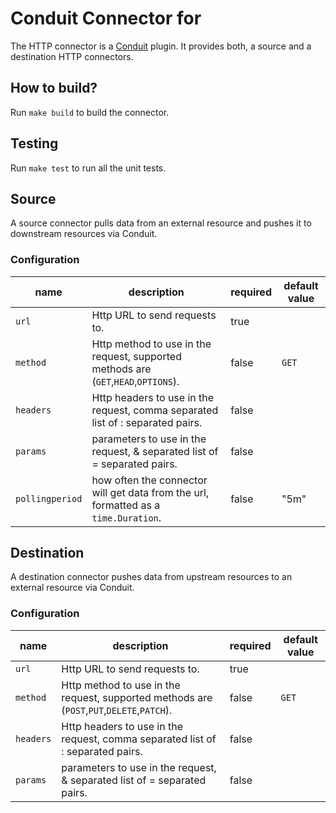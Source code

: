 # Conduit Connector for <resource>
The HTTP connector is a [Conduit](https://github.com/ConduitIO/conduit) plugin. It provides both, a source
and a destination HTTP connectors.

## How to build?
Run `make build` to build the connector.

## Testing
Run `make test` to run all the unit tests. 

## Source
A source connector pulls data from an external resource and pushes it to downstream resources via Conduit.

### Configuration

| name            | description                                                                         | required | default value |
|-----------------|-------------------------------------------------------------------------------------|----------|---------------|
| `url`           | Http URL to send requests to.                                                       | true     |               |
| `method`        | Http method to use in the request, supported methods are (`GET`,`HEAD`,`OPTIONS`).  | false    | `GET`         |
| `headers`       | Http headers to use in the request, comma separated list of : separated pairs.      | false    |               |
| `params`        | parameters to use in the request, & separated list of = separated pairs.            | false    |               |
| `pollingperiod` | how often the connector will get data from the url, formatted as a `time.Duration`. | false    | "5m"          |

## Destination
A destination connector pushes data from upstream resources to an external resource via Conduit.

### Configuration

| name      | description                                                                               | required   | default value |
|-----------|-------------------------------------------------------------------------------------------|------------|---------------|
| `url`     | Http URL to send requests to.                                                             | true       |               |
| `method`  | Http method to use in the request, supported methods are (`POST`,`PUT`,`DELETE`,`PATCH`). | false      | `GET`         |
| `headers` | Http headers to use in the request, comma separated list of : separated pairs.            | false      |               |
| `params`  | parameters to use in the request, & separated list of = separated pairs.                  | false      |               |

